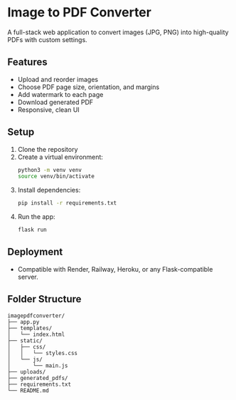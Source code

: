 # Image to PDF Converter

A full-stack web application to convert images (JPG, PNG) into high-quality PDFs with custom settings.

## Features
- Upload and reorder images
- Choose PDF page size, orientation, and margins
- Add watermark to each page
- Download generated PDF
- Responsive, clean UI

## Setup

1. Clone the repository
2. Create a virtual environment:
   ```bash
   python3 -m venv venv
   source venv/bin/activate
   ```
3. Install dependencies:
   ```bash
   pip install -r requirements.txt
   ```
4. Run the app:
   ```bash
   flask run
   ```

## Deployment
- Compatible with Render, Railway, Heroku, or any Flask-compatible server.

## Folder Structure
```
imagepdfconverter/
├── app.py
├── templates/
│   └── index.html
├── static/
│   ├── css/
│   │   └── styles.css
│   └── js/
│       └── main.js
├── uploads/
├── generated_pdfs/
├── requirements.txt
└── README.md
``` 